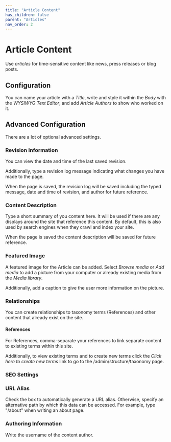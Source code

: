 ```yaml
---
title: "Article Content"
has_children: false
parent: "Articles"
nav_order: 2
---
```

# Article Content

Use *articles* for time-sensitive content like news, press releases or blog posts.

## Configuration

You can name your article with a *Title*, write and style it within the *Body* with the *WYSIWYG Text Editor*, and add *Article Authors* to show who worked on it.

## Advanced Configuration

There are a lot of optional advanced settings.

### Revision Information

You can view the date and time of the last saved revision.

Additionally, type a revision log message indicating what changes you have made to the page.

When the page is saved, the revision log will be saved including the typed message, date and time of revision, and author for future reference.

### Content Description

Type a short summary of you content here. It will be used if there are any displays around the site that reference this content. By default, this is also used by search engines when they crawl and index your site.

When the page is saved the content description will be saved for future reference.

### Featured Image

A featured image for the Article can be added. Select *Browse media* or *Add media* to add a picture from your computer or already existing media from the *Media library*.

Additionally, add a caption to give the user more information on the picture.

### Relationships

You can create relationships to taxonomy terms (References) and other content that already exist on the site.

#### References

For References, comma-separate your references to link separate content to existing terms within this site.

Additionally, to view existing terms and to create new terms click the *Click here to create new terms* link to go to the /admin/structure/taxonomy page.

### SEO Settings

### URL Alias

Check the box to automatically generate a URL alias. Otherwise, specify an alternative path by which this data can be accessed. For example, type "/about" when writing an about page.

### Authoring Information

Write the username of the content author.